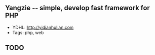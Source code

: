 ## Yangzie -- simple, develop fast framework for PHP

* YDHL: <http://yidianhulian.com>
* Tags: php, web

## TODO